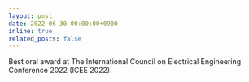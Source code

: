 ```yaml
---
layout: post
date: 2022-06-30 00:00:00+0900
inline: true
related_posts: false
---
```


Best oral award at The International Council on Electrical Engineering Conference 2022 (ICEE 2022).